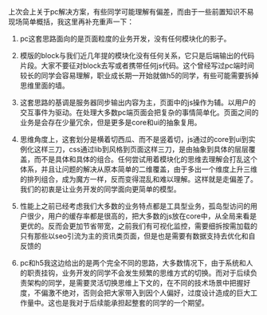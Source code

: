 上次会上关于pc解决方案，有些同学可能理解有偏差，而由于一些前置知识不易现场简单概括，我这里再补充重声一下：

1. pc这套思路面向的是页面粒度的业务开发，没有任何模块化的影子。

2. 模版的block与我们近几年提的模块化没有任何关系，它只是后端输出的代码片段。大家不要征对block去写或者携带任何js代码。这个曾经写过pc端时间较长的同学会容易理解，职业成长期一开始就做h5的同学，有些可能需要拆掉思维里面的墙。

3. 这套思路的基调是服务器同步输出内容为主，页面中的js操作为辅。以用户的交互事件为驱动。在处理大多数pc端页面会把复杂的事情简单化。页面之间的业务是会存在少量冗余，但是更多是core和ui的抽象复用。


4. 思维角度上，这套划分是横着切西瓜、而不是竖着切，js通过的core到ui到实例化这样三刀，css通过lib到风格到页面这样三刀，是由抽象到具体的层层覆盖，而不是具体和具体的组合。任何尝试用着模块化的思维去理解会打乱这个体系，并且让问题的解决从原本简单的二维覆盖，由于多出一个维度上升三维的排列组合，成为魔方一样，反而变得混乱和难以理解。这样就是走偏差了。我们的初衷是让业务开发的同学面向更简单的模型。


5. 性能上之前已经考虑我们大多数的业务特点都是工具型业务，孤岛型访问的用户很少，用户的缓存率都是很高的，把大多数的js放在core中，从全局来看是更优的。反而会更加节省带宽，之前我们有可视化监控，需要细拆按需加载的只有那些以seo引流为主的资讯类页面，但是也是需要有数据支持去优化和自反馈的


6. pc和h5我这边给出的是两个完全不同的思路，大多数情况下，由于系统和人的职责挂钩，业务开发的同学不会发生频繁的思维方式的切换。而对于后续负责架构的同学，是需要灵活切换思维上下文的，在不同的技术场景中把握好度，不偏激不绝对，否则会把大家带入到因个人偏好，过度设计造成的巨大工作量中。这也是我对于后续能承担起整套的同学的一个期望。